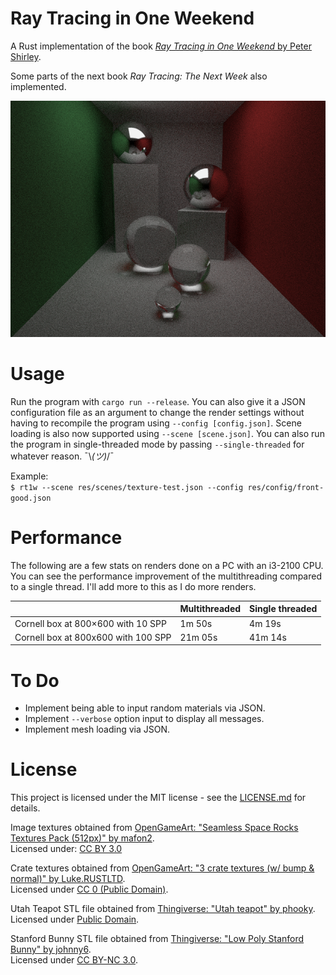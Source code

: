 # Ray Tracing in One Weekend

A Rust implementation of the book [*Ray Tracing in One Weekend* by Peter Shirley](https://in1weekend.blogspot.com/).

Some parts of the next book *Ray Tracing: The Next Week* also implemented.

<p align="center">
	<img src="output.png" alt="">	
</p>

# Usage

Run the program with `cargo run --release`. You can also give it a JSON configuration file as an argument to change the render settings without having to recompile the program using `--config [config.json]`. Scene loading is also now supported using `--scene [scene.json]`. You can also run the program in single-threaded mode by passing `--single-threaded` for whatever reason. ¯\\_(ツ)_/¯

Example:  
`$ rt1w --scene res/scenes/texture-test.json --config res/config/front-good.json`

# Performance

The following are a few stats on renders done on a PC with an i3-2100 CPU. You can see the performance improvement of the multithreading compared to a single thread. I'll add more to this as I do more renders.

| | Multithreaded | Single threaded |  
| --- | --- | --- |
| Cornell box at 800×600 with 10 SPP | 1m 50s | 4m 19s |
| Cornell box at 800x600 with 100 SPP | 21m 05s | 41m 14s |

# To Do

- Implement being able to input random materials via JSON.
- Implement `--verbose` option input to display all messages.
- Implement mesh loading via JSON.

# License

This project is licensed under the MIT license - see the [LICENSE.md](LICENSE.md) for details.

Image textures obtained from [OpenGameArt: "Seamless Space Rocks Textures Pack (512px)" by mafon2](https://opengameart.org/content/seamless-space-rocks-textures-pack-512px).  
Licensed under: [CC BY 3.0](https://creativecommons.org/licenses/by/3.0/legalcode)

Crate textures obtained from [OpenGameArt: "3 crate textures (w/ bump & normal)" by Luke.RUSTLTD](https://opengameart.org/content/3-crate-textures-w-bump-normal).  
Licensed under [CC 0 (Public Domain)](https://creativecommons.org/publicdomain/zero/1.0/legalcode).

Utah Teapot STL file obtained from [Thingiverse: "Utah teapot" by phooky](https://www.thingiverse.com/thing:821).  
Licensed under [Public Domain](https://creativecommons.org/licenses/publicdomain/).

Stanford Bunny STL file obtained from [Thingiverse: "Low Poly Stanford Bunny" by johnny6](https://www.thingiverse.com/thing:151081).  
Licensed under [CC BY-NC 3.0](https://creativecommons.org/licenses/by-nc/3.0/).